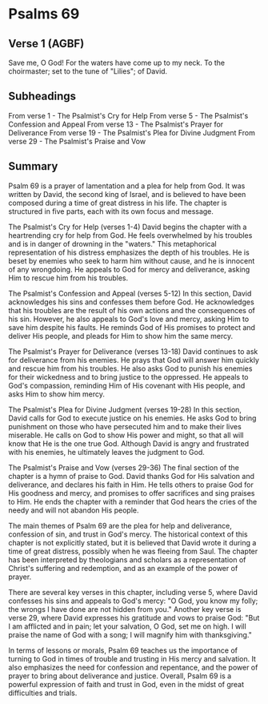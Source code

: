 # Psalms 69

## Verse 1 (AGBF)

Save me, O God! For the waters have come up to my neck. To the choirmaster; set to the tune of "Lilies"; of David.

## Subheadings

From verse 1 - The Psalmist's Cry for Help
From verse 5 - The Psalmist's Confession and Appeal
From verse 13 - The Psalmist's Prayer for Deliverance
From verse 19 - The Psalmist's Plea for Divine Judgment
From verse 29 - The Psalmist's Praise and Vow

## Summary

Psalm 69 is a prayer of lamentation and a plea for help from God. It was written by David, the second king of Israel, and is believed to have been composed during a time of great distress in his life. The chapter is structured in five parts, each with its own focus and message.

The Psalmist's Cry for Help (verses 1-4)
David begins the chapter with a heartrending cry for help from God. He feels overwhelmed by his troubles and is in danger of drowning in the "waters." This metaphorical representation of his distress emphasizes the depth of his troubles. He is beset by enemies who seek to harm him without cause, and he is innocent of any wrongdoing. He appeals to God for mercy and deliverance, asking Him to rescue him from his troubles.

The Psalmist's Confession and Appeal (verses 5-12)
In this section, David acknowledges his sins and confesses them before God. He acknowledges that his troubles are the result of his own actions and the consequences of his sin. However, he also appeals to God's love and mercy, asking Him to save him despite his faults. He reminds God of His promises to protect and deliver His people, and pleads for Him to show him the same mercy.

The Psalmist's Prayer for Deliverance (verses 13-18)
David continues to ask for deliverance from his enemies. He prays that God will answer him quickly and rescue him from his troubles. He also asks God to punish his enemies for their wickedness and to bring justice to the oppressed. He appeals to God's compassion, reminding Him of His covenant with His people, and asks Him to show him mercy.

The Psalmist's Plea for Divine Judgment (verses 19-28)
In this section, David calls for God to execute justice on his enemies. He asks God to bring punishment on those who have persecuted him and to make their lives miserable. He calls on God to show His power and might, so that all will know that He is the one true God. Although David is angry and frustrated with his enemies, he ultimately leaves the judgment to God.

The Psalmist's Praise and Vow (verses 29-36)
The final section of the chapter is a hymn of praise to God. David thanks God for His salvation and deliverance, and declares his faith in Him. He tells others to praise God for His goodness and mercy, and promises to offer sacrifices and sing praises to Him. He ends the chapter with a reminder that God hears the cries of the needy and will not abandon His people.

The main themes of Psalm 69 are the plea for help and deliverance, confession of sin, and trust in God's mercy. The historical context of this chapter is not explicitly stated, but it is believed that David wrote it during a time of great distress, possibly when he was fleeing from Saul. The chapter has been interpreted by theologians and scholars as a representation of Christ's suffering and redemption, and as an example of the power of prayer.

There are several key verses in this chapter, including verse 5, where David confesses his sins and appeals to God's mercy: "O God, you know my folly; the wrongs I have done are not hidden from you." Another key verse is verse 29, where David expresses his gratitude and vows to praise God: "But I am afflicted and in pain; let your salvation, O God, set me on high. I will praise the name of God with a song; I will magnify him with thanksgiving."

In terms of lessons or morals, Psalm 69 teaches us the importance of turning to God in times of trouble and trusting in His mercy and salvation. It also emphasizes the need for confession and repentance, and the power of prayer to bring about deliverance and justice. Overall, Psalm 69 is a powerful expression of faith and trust in God, even in the midst of great difficulties and trials.